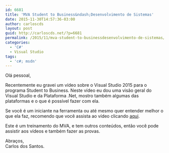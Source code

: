 ```yaml
---
id: 6681
title: 'MVA Student to Business&ndash;Desenvolvimento de Sistemas'
date: 2015-11-30T14:57:36-03:00
author: carloscds
layout: post
guid: http://carloscds.net/?p=6681
permalink: /2015/11/mva-student-to-businessdesenvolvimento-de-sistemas/
categories:
  - 'C#'
  - Visual Studio
tags:
  - 'c#; msdn'
---
```

Olá pessoal,

Recentemente eu gravei um vídeo sobre o Visual Studio 2015 para o programa Student to Business. Neste vídeo eu dou uma visão geral do Visual Studio e da Plataforma .Net, mostro também algumas das plataformas e o que é possível fazer com ela.

Se você é um iniciante na ferramenta ou até mesmo quer entender melhor o que ela faz, recomendo que você assista ao vídeo clicando [aqui](https://mva.microsoft.com/pt-br/training-courses/students-to-business-desenvolvimento-de-sistemas-carga-horria-1-hora-14531?l=C6ErMD9oB_9405192797).

Este é um treinamento do MVA, e tem outros conteúdos, então você pode assistir aos vídeos e também fazer as provas.

Abraços,  
Carlos dos Santos.